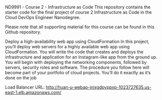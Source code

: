 ND9991 - Course 2 - Infrastructure as Code
This repository contains the starter code for the final project of course 2 Infrastructure as Code in the Cloud DevOps Engineer Nanodegree.

Please note that all supporting material for this course can be found in this Github repository.

Deploy a high-availability web app using CloudFormation
In this project, you’ll deploy web servers for a highly available web app using CloudFormation. You will write the code that creates and deploys the infrastructure and application for an Instagram-like app from the ground up. You will begin with deploying the networking components, followed by servers, security roles and software. The procedure you follow here will become part of your portfolio of cloud projects. You’ll do it exactly as it’s done on the job

Load Balancer URL: http://huan-u-webap-jnixgdpyppxp-1023727635.us-east-1.elb.amazonaws.com/
